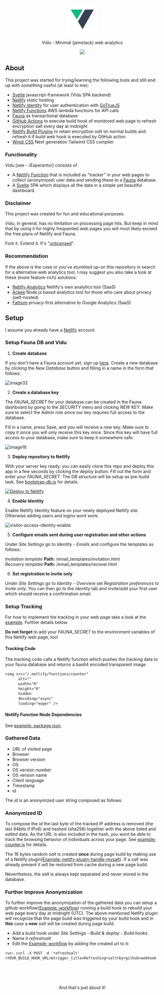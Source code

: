 <p align="center"><img src="./public/images/logo.png" width="100"></p>

<p align="center">Vidu - Minimal (jamstack) web analytics</p>

<p align="center"><img src="https://user-images.githubusercontent.com/52470102/114470919-fd0e6480-9bef-11eb-82c2-177ec3c0e8f9.png"></p>

## About

This project was started for trying/learning the following tools and still end up with something useful (at least to me):

- [Svelte](https://svelte.dev) javascript-framework (Vidu SPA backend)
- [Netlify](https://netlify.com) static hosting
- [Netlify Identity](https://docs.netlify.com/visitor-access/identity/) for user authentication with [GoTrueJS](https://github.com/netlify/gotrue)
- [Netlify Functions](https://docs.netlify.com/functions/overview/) AWS lambda functions for API calls
- [Fauna](https://fauna.com) as transactional database
- [GitHub Actions](https://docs.github.com/en/actions) to execute build hook of monitored web page to refresh encryption salt every day at midnight
- [Netlify Build Plugins](https://docs.netlify.com/configure-builds/build-plugins/) to retain encryption *salt* on normal builds and refresh it if build web hook is executed by GitHub action
- [Windi CSS](https://windicss.org) Next generation Tailwind CSS compiler

### Functionality

*Vidu* [see - /Esperanto/] consists of

- A [Netlify Function](https://docs.netlify.com/functions/overview/) that is included as "tracker" in your web pages to collect (anonymized) user data and sending these to a [Fauna](https://fauna.com) database.
- A [Svelte](https://svelte.dev) SPA which displays all the data in a simple yet beautiful dashboard.

### Disclaimer

This project was created for fun and educational purposes.

*Vidu*, in general, has no limitation on processing page hits. But keep in mind that by using it for highly frequented web pages you will most likely exceed the free plans of Netlify and Fauna.

Fork it. Extend it. It's "[unlicensed](./LICENSE)".

### Recommendation

If the above is the case or you've stumbled up-on this repository in search for a alternative web analytics tool, I may suggest you also take a look at these (more feature-rich) solutions:
- [Netlify Analytics](https://www.netlify.com/products/analytics/) Netlify's own analytics tool (SaaS)
- [Ackee](https://ackee.electerious.com) Node.js based analytics tool for those who care about privacy (self-hosted)
- [Fathom](https://usefathom.com) privacy-first alternative to Google Analytics (SaaS)

## Setup

I assume you already have a [Netlify](https://netlify.com) account.

### Setup Fauna DB and Vidu

1. **Create database**

If you don't have a Fauna account yet, sign up [here](https://dashboard.fauna.com/accounts/login). Create a new database by clicking the *New Database* button and filling in a name in the form that follows:

![image32](https://user-images.githubusercontent.com/52470102/114444235-e7d50e00-9bce-11eb-9b47-4b2315037452.png)

2. **Create a database key**

The *FAUNA_SECRET* for your database can be created in the Fauna dashboard by going to the *SECURITY* menu and clicking *NEW KEY*. Make sure to select the Admin role since our key requires full access to the database.

Fill in a name, press Save, and you will receive a new key. Make sure to copy it since you will only receive this key once. Since this key will have full access to your database, make sure to keep it somewhere safe.

![image16](https://user-images.githubusercontent.com/52470102/114444288-f8858400-9bce-11eb-807b-85eedf8495a2.png)

3. **Deploy repository to Netlify**

With your server key ready, you can easily clone this repo and deploy this app in a few seconds by clicking the deploy button. Fill out the form and enter your *FAUNA_SECRET*. The DB structure will be setup as pre-build task. See [bootstrap-db.js](./scripts/bootstrap-db.js) for details.

[![Deploy to Netlify](https://www.netlify.com/img/deploy/button.svg)](https://app.netlify.com/start/deploy?repository=https://github.com/pa-nic/vidu)

4. **Enable Identity**

Enable Netlify Identity feature on your newly deployed Netlify site. Otherwise adding users and logins wont work.

![visitor-access-identity-enable](https://user-images.githubusercontent.com/52470102/114446010-0936f980-9bd1-11eb-854b-ab3faf82d0c0.png)

5. **Configure emails sent during user registration and other actions**

Under *Site Settings* go to *Identity* - *Emails* and configure the templates as follows:

*Invitation template* **Path:** /email_templates/invitation.html<br/>
*Recovery template* **Path:** /email_templates/recover.html

6. **Set registration to invite only**

Under *Site Settings* go to *Identity* - *Overview* set *Registration preferences* to *Invite only*. You can then go to the *Identity* tab and invite/add your first user which should receive a confirmation email.

### Setup Tracking

For how to implement the tracking in your web page take a look at the [example](./example_tracking). Further details below.

**Do not forget** to add your *FAUNA_SECRET* to the environment variables of this Netlify web page, too!

#### Tracking Code

The tracking code calls a Netlify function which pushes the tracking data to your fauna database and returns a bas64 encoded transparent image.

```
<img src="/.netlify/functions/counter"
      alt=""
      width="0"
      height="0"
      hidden
      decoding="async"
      loading="eager" />
```

#### Netlify Function Node Dependencies

See [example: package.json](./example_tracking/package.json).

### Gathered Data

- URL of visited page
- Browser
- Browser version
- OS
- OS version number
- OS version name
- Client language
- Timestamp
- id

The *id* is an anonymized user string composed as follows:

### Anonymized ID

To compose the *id* the last byte of the tracked IP address is removed (the last 64bits if IPv6) and hashed (sha256) together with the above listed and *salted* data. As the URL is also included in the hash, you wont be able to track the browsing behavior of individuals across your page. See [example: counter.js](./example_tracking/functions/counter.js) for details.

The 16 bytes random *salt* is created **once** during page build by making use of a Netlify plugin([Example: netlify-plugin-handle-mysalt](./example_tracking/plugins/netlify-plugin-handle-mysalt)). If a *salt* was already present it will be restored from cache during a new page build.

Nevertheless, the *salt* is always kept separated and never stored in the database.

### Further Improve Anonymization

To further improve the anonymization of the gathered data you can setup a github workflow([Example: workflow](./example_tracking/.github/workflows/main.yml)) running a build hook to rebuild your web page every day at midnight (UTC). The above mentioned Netlify plugin will recognize that the page build was triggered by your build hook and in **this** case a **new** *salt* will be created during page build.

- Add a build hook under *Site Settings* - *Build & deploy* - *Build hooks*.
- Name it *refreshsalt* 
- Edit the [Example: workflow](./example_tracking/.github/workflows/main.yml) by adding the created url to it:

```
run: curl -X POST -d 'refreshsalt' <YOUR_BUILD_HOOK_URL>&trigger_title=Refreshing+salt+by+github+webhook
```

<p align="center" style="margin-top:80px">And that's just about it!</p>
